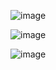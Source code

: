 ![image](https://github.com/SaMMyCHoo/ICE2602-Project/assets/116826455/f6f48adb-4cce-46c7-8fd4-71bd427e3f7e)

![image](https://github.com/SaMMyCHoo/ICE2602-Project/assets/116826455/0088a1a5-af22-48fe-bb0a-b58cd6807eaa)

![image](https://github.com/SaMMyCHoo/ICE2602-Project/assets/116826455/6d4ed22c-67d1-4a25-a976-55167eb40a7a)
